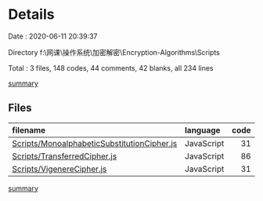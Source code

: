 # Details

Date : 2020-06-11 20:39:37

Directory f:\网课\操作系统\加密解密\Encryption-Algorithms\Scripts

Total : 3 files,  148 codes, 44 comments, 42 blanks, all 234 lines

[summary](results.md)

## Files
| filename | language | code | comment | blank | total |
| :--- | :--- | ---: | ---: | ---: | ---: |
| [Scripts/MonoalphabeticSubstitutionCipher.js](/Scripts/MonoalphabeticSubstitutionCipher.js) | JavaScript | 31 | 14 | 12 | 57 |
| [Scripts/TransferredCipher.js](/Scripts/TransferredCipher.js) | JavaScript | 86 | 19 | 22 | 127 |
| [Scripts/VigenereCipher.js](/Scripts/VigenereCipher.js) | JavaScript | 31 | 11 | 8 | 50 |

[summary](results.md)